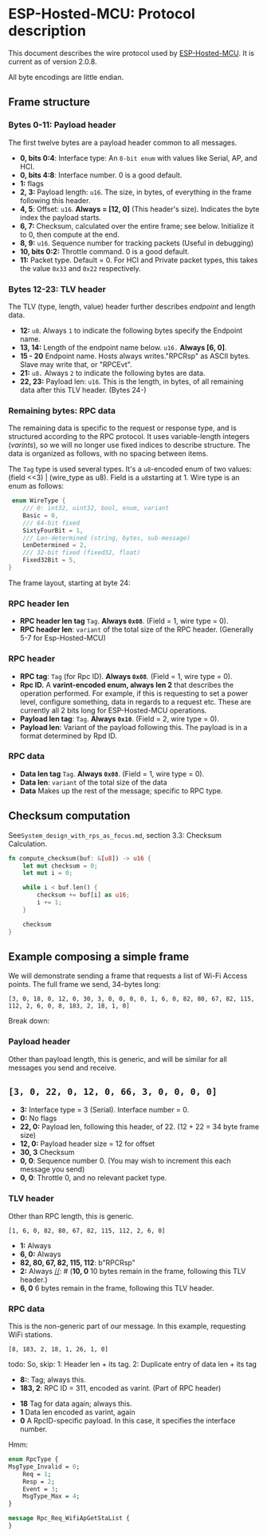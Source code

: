 # ESP-Hosted-MCU: Protocol description

This document describes the wire protocol used by [ESP-Hosted-MCU](https://github.com/espressif/esp-hosted-mcu).
It is current as of version 2.0.8.

All byte encodings are little endian.

## Frame structure

### Bytes 0-11: Payload header
The first twelve bytes are a payload header common to all messages.

- **0, bits 0:4**: Interface type: An `8-bit enum` with values like Serial, AP, and HCI.
- **0, bits 4:8**: Interface number. 0 is a good default.
- **1:** flags
- **2, 3:** Payload length: `u16`. The size, in bytes, of everything in the frame following this header.
- **4, 5**: Offset: `u16`. **Always = [12, 0]** (This header's size). Indicates the byte index the payload starts.
- **6, 7:** Checksum, calculated over the entire frame; see below. Initialize it to 0, then compute at the end.
- **8, 9:** `u16`. Sequence number for tracking packets (Useful in debugging)
- **10, bits 0:2:** Throttle command. 0 is a good default.
- **11:** Packet type. Default = 0. For HCI and Private packet types, this takes the value  `0x33` and `0x22` respectively.


### Bytes 12-23: TLV header
The TLV (type, length, value) header further describes _endpoint_ and length data.

- **12:** `u8`. Always `1` to indicate the following bytes specify the Endpoint name.
- **13, 14:** Length of the endpoint name below. `u16.` **Always [6, 0]**.
- **15 - 20** Endpoint name. Hosts always writes."RPCRsp" as ASCII bytes. Slave may write that, or "RPCEvt".
- **21:** `u8.` Always `2` to indicate the following bytes are data.
- **22, 23:** Payload len: `u16`. This is the length, in bytes, of all remaining data after this TLV header. (Bytes 24-)


### Remaining bytes: RPC data
The remaining data is specific to the request or response type, and is structured according to the RPC protocol.
It uses variable-length integers (_varints_), so we will no longer use fixed indices to describe structure. The data is organized
as follows, with no spacing between items. 

The `Tag` type is used several types. It's a `u8`-encoded enum of two values: (field <<3) | (wire_type as u8). 
Field is a `u8`starting at 1. Wire type is an enum as follows:

```rust
 enum WireType {
    /// 0: int32, uint32, bool, enum, variant
    Basic = 0,
    /// 64-bit fixed
    SixtyFourBit = 1,
    /// Len-determined (string, bytes, sub-message)
    LenDetermined = 2,
    /// 32-bit fixed (fixed32, float)
    Fixed32Bit = 5,
}
```

[//]: # ( todo: QC these wire types)

The frame layout, starting at byte 24:
### RPC header len
- **RPC header len tag** `Tag`. **Always `0x08`**. (Field = 1, wire type = 0).
- **RPC header len**: `variant` of the total size of the RPC header. (Generally 5-7 for Esp-Hosted-MCU)

### RPC header
- **RPC tag**: `Tag` (for Rpc ID). **Always `0x08`**. (Field = 1, wire type = 0).
- **Rpc ID.** A **varint-encoded enum, always len 2** that describes the operation performed. For example, if this is requesting to set a power level,
configure something, data in regards to a request etc. These are currently all 2 bits long for ESP-Hosted-MCU
operations.
- **Payload len tag**: `Tag`. **Always `0x10`**. (Field = 2, wire type = 0).
- **Payload len**: Variant of the payload following this. The payload is in a format determined by Rpd ID.

### RPC data
- **Data len tag** `Tag`. **Always `0x08`**. (Field = 1, wire type = 0).
- **Data len**: `variant` of the total size of the data
- **Data** Makes up the rest of the message; specific to RPC type.


## Checksum computation
See`System_design_with_rps_as_focus.md`, section 3.3: Checksum Calculation.
```rust
fn compute_checksum(buf: &[u8]) -> u16 {
    let mut checksum = 0;
    let mut i = 0;

    while i < buf.len() {
        checksum += buf[i] as u16;
        i += 1;
    }

    checksum
}
```


## Example composing a simple frame
We will demonstrate sending a frame that requests a list of Wi-Fi Access points. The full frame we send, 34-bytes long:

[//]: # (`[3, 0, 22, 0, 12, 0, 66, 3, 0, 0, 0, 0, 1, 6, 0, 82, 80, 67, 82, 115, 112, 2, 10, 0, 8, 5, 8, 183, 2, 16, 1, 16, 1, 0]`)
`[3, 0, 18, 0, 12, 0, 30, 3, 0, 0, 0, 0, 1, 6, 0, 82, 80, 67, 82, 115, 112, 2, 6, 0, 8, 183, 2, 18, 1, 0]`

Break down:

### Payload header
Other than payload length, this is generic, and will be similar for all messages you send and receive.

`[3, 0, 22, 0, 12, 0, 66, 3, 0, 0, 0, 0]`
- 
- **3:** Interface type = 3 (Serial). Interface number = 0.
- **0:** No flags
- **22, 0:** Payload len, following this header, of 22. (12 + 22 = 34 byte frame size)
- **12, 0:** Payload header size = 12 for offset
- **30, 3** Checksum
- **0, 0**: Sequence number 0. (You may wish to increment this each message you send)
- **0, 0**: Throttle 0, and no relevant packet type.


### TLV header
Other than RPC length, this is generic.

[//]: # (`[1, 6, 0, 82, 80, 67, 82, 115, 112, 2, 10, 0]`)
`[1, 6, 0, 82, 80, 67, 82, 115, 112, 2, 6, 0]`

- **1:** Always
- **6, 0:** Always
- **82, 80, 67, 82, 115, 112**: b"RPCRsp"
- **2:** Always
[//]: # (**10, 0** 10 bytes remain in the frame, following this TLV header.)
- **6, 0** 6 bytes remain in the frame, following this TLV header.


### RPC data
This is the non-generic part of our message. In this example, requesting WiFi stations.

[//]: # (`[8, 5, 8, 183, 2, 16, 1, 16, 1, 0]`)
[//]: # (`[8, 183, 2, 18, 1, 0]`)
`[8, 183, 2, 18, 1, 26, 1, 0]`

todo: So, skip: 1: Header len + its tag.  2: Duplicate entry of data len + its tag

[//]: # (**8:**: Tag; always this.)
[//]: # (**5:**: RPC header len = 5, encoded as varint.)
- **8:**: Tag; always this.
- **183, 2**: RPC ID = 311, encoded as varint. (Part of RPC header)

[//]: # (**18**: Tag for data len; always this.  &#40;Part of RPC header&#41;)
[//]: # (**1**: Data len encoded as varint. &#40;Part of RPC header&#41;)

- **18** Tag for data again; always this.
- **1** Data len encoded as varint, again
- **0** A RpcID-specific payload. In this case, it specifies the interface number.


Hmm:
```proto
enum RpcType {
MsgType_Invalid = 0;
	Req = 1;
	Resp = 2;
	Event = 3;
	MsgType_Max = 4;
}

message Rpc_Req_WifiApGetStaList {
}
```